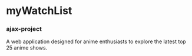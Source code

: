 # myWatchList

### ajax-project

A web application designed for anime enthusiasts to explore the latest top 25 anime shows.

